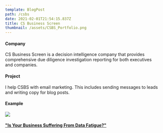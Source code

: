 ```yaml
---
template: BlogPost
path: /csbs
date: 2021-02-01T21:54:15.837Z
title: CS Business Screen
thumbnail: /assets/CSBS_Portfolio.png
---
```

#### Company

CS Business Screen is a decision intelligence company that provides comprehensive due diligence investigation reporting for both executives and companies.

#### Project

I help CSBS with email marketing. This includes sending messages to leads and writing copy for blog posts.

#### Example

![](/assets/CSBS_DataFatigue.png)

#### [](https://www.csbusinessscreen.com/is-your-business-suffering-from-data-fatigue/)["Is Your Business Suffering From Data Fatigue?"](https://www.csbusinessscreen.com/is-your-business-suffering-from-data-fatigue/)
